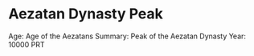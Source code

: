 # Aezatan Dynasty Peak

Age: Age of the Aezatans
Summary: Peak of the Aezatan Dynasty
Year: 10000 PRT